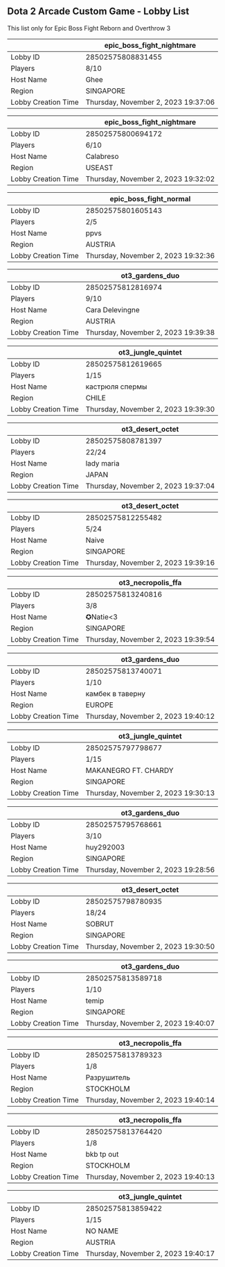 ## Dota 2 Arcade Custom Game - Lobby List

This list only for Epic Boss Fight Reborn and Overthrow 3

|  | epic_boss_fight_nightmare |
| ------ | ------ |
| Lobby ID | 28502575808831455 |
| Players | 8/10 |
| Host Name | Ghee |
| Region | SINGAPORE |
| Lobby Creation Time | Thursday, November 2, 2023 19:37:06 |


|  | epic_boss_fight_nightmare |
| ------ | ------ |
| Lobby ID | 28502575800694172 |
| Players | 6/10 |
| Host Name | Calabreso |
| Region | USEAST |
| Lobby Creation Time | Thursday, November 2, 2023 19:32:02 |


|  | epic_boss_fight_normal |
| ------ | ------ |
| Lobby ID | 28502575801605143 |
| Players | 2/5 |
| Host Name | ppvs |
| Region | AUSTRIA |
| Lobby Creation Time | Thursday, November 2, 2023 19:32:36 |


|  | ot3_gardens_duo |
| ------ | ------ |
| Lobby ID | 28502575812816974 |
| Players | 9/10 |
| Host Name | Cara Delevingne |
| Region | AUSTRIA |
| Lobby Creation Time | Thursday, November 2, 2023 19:39:38 |


|  | ot3_jungle_quintet |
| ------ | ------ |
| Lobby ID | 28502575812619665 |
| Players | 1/15 |
| Host Name | кастрюля спермы |
| Region | CHILE |
| Lobby Creation Time | Thursday, November 2, 2023 19:39:30 |


|  | ot3_desert_octet |
| ------ | ------ |
| Lobby ID | 28502575808781397 |
| Players | 22/24 |
| Host Name | lady maria |
| Region | JAPAN |
| Lobby Creation Time | Thursday, November 2, 2023 19:37:04 |


|  | ot3_desert_octet |
| ------ | ------ |
| Lobby ID | 28502575812255482 |
| Players | 5/24 |
| Host Name | Naive |
| Region | SINGAPORE |
| Lobby Creation Time | Thursday, November 2, 2023 19:39:16 |


|  | ot3_necropolis_ffa |
| ------ | ------ |
| Lobby ID | 28502575813240816 |
| Players | 3/8 |
| Host Name | ✪Natie<3 |
| Region | SINGAPORE |
| Lobby Creation Time | Thursday, November 2, 2023 19:39:54 |


|  | ot3_gardens_duo |
| ------ | ------ |
| Lobby ID | 28502575813740071 |
| Players | 1/10 |
| Host Name | камбек в таверну |
| Region | EUROPE |
| Lobby Creation Time | Thursday, November 2, 2023 19:40:12 |


|  | ot3_jungle_quintet |
| ------ | ------ |
| Lobby ID | 28502575797798677 |
| Players | 1/15 |
| Host Name | MAKANEGRO FT. CHARDY |
| Region | SINGAPORE |
| Lobby Creation Time | Thursday, November 2, 2023 19:30:13 |


|  | ot3_gardens_duo |
| ------ | ------ |
| Lobby ID | 28502575795768661 |
| Players | 3/10 |
| Host Name | huy292003 |
| Region | SINGAPORE |
| Lobby Creation Time | Thursday, November 2, 2023 19:28:56 |


|  | ot3_desert_octet |
| ------ | ------ |
| Lobby ID | 28502575798780935 |
| Players | 18/24 |
| Host Name | SOBRUT |
| Region | SINGAPORE |
| Lobby Creation Time | Thursday, November 2, 2023 19:30:50 |


|  | ot3_gardens_duo |
| ------ | ------ |
| Lobby ID | 28502575813589718 |
| Players | 1/10 |
| Host Name | temip |
| Region | SINGAPORE |
| Lobby Creation Time | Thursday, November 2, 2023 19:40:07 |


|  | ot3_necropolis_ffa |
| ------ | ------ |
| Lobby ID | 28502575813789323 |
| Players | 1/8 |
| Host Name | Разрушитель |
| Region | STOCKHOLM |
| Lobby Creation Time | Thursday, November 2, 2023 19:40:14 |


|  | ot3_necropolis_ffa |
| ------ | ------ |
| Lobby ID | 28502575813764420 |
| Players | 1/8 |
| Host Name | bkb tp out |
| Region | STOCKHOLM |
| Lobby Creation Time | Thursday, November 2, 2023 19:40:13 |


|  | ot3_jungle_quintet |
| ------ | ------ |
| Lobby ID | 28502575813859422 |
| Players | 1/15 |
| Host Name | NO NAME |
| Region | AUSTRIA |
| Lobby Creation Time | Thursday, November 2, 2023 19:40:17 |


